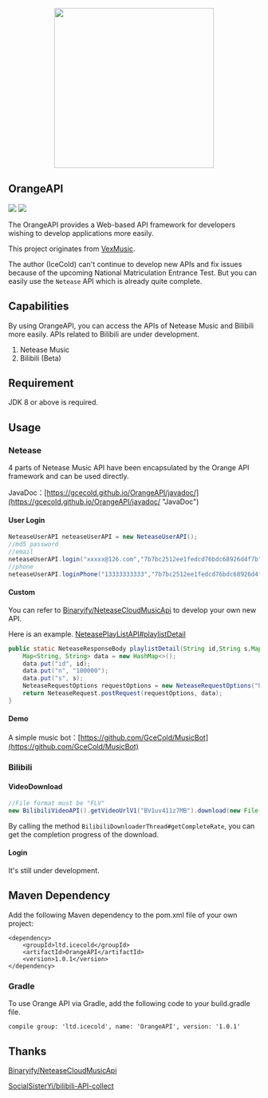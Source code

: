 <p align="center">
    <img src="https://cdn.jsdelivr.net/gh/GceCold/WebImages/OrangeAPI/OrangeAPI.png" width="320px">
</p>

## OrangeAPI

[![](https://img.shields.io/github/license/GceCold/OrangeAPI?style=flat-square)](https://github.com/GceCold/OrangeAPI)
[![](https://img.shields.io/github/workflow/status/GceCold/OrangeAPI/Java%20CI%20with%20Maven?style=flat-square)](https://img.shields.io/github/workflow/status/GceCold/OrangeAPI/Java%20CI%20with%20Maven?style=flat-square)

The OrangeAPI provides a Web-based API framework for developers wishing to develop applications more easily.

This project originates from [VexMusic](https://github.com/GceCold/VexMusic).

The author (IceCold) can't continue to develop new APIs and fix issues because of the upcoming National Matriculation Entrance Test. But you can easily use the `Netease` API which is already quite complete.

## Capabilities

By using OrangeAPI, you can access the APIs of Netease Music and Bilibili more easily. APIs related to Bilibili are under development.

1. Netease Music
2. Bilibili (Beta)

## Requirement

JDK 8 or above is required.

## Usage

### Netease

4 parts of Netease Music API have been encapsulated by the Orange API framework and can be used directly.

JavaDoc：[https://gcecold.github.io/OrangeAPI/javadoc/](https://gcecold.github.io/OrangeAPI/javadoc/ "JavaDoc")

#### User Login

```java
NeteaseUserAPI neteaseUserAPI = new NeteaseUserAPI();
//md5 password
//email
neteaseUserAPI.login("xxxxx@126.com","7b7bc2512ee1fedcd76bdc68926d4f7b");
//phone
neteaseUserAPI.loginPhone("13333333333","7b7bc2512ee1fedcd76bdc68926d4f7b");
```

#### Custom

You can refer to [Binaryify/NeteaseCloudMusicApi](https://github.com/Binaryify/NeteaseCloudMusicApi "Binaryify/NeteaseCloudMusicApi") to develop your own new API.

Here is an example. [NeteasePlayListAPI#playlistDetail](https://github.com/GceCold/OrangeAPI/blob/master/src/main/java/ltd/icecold/orange/netease/api/NeteasePlayListAPI.java "playlistDetail")

```java
public static NeteaseResponseBody playlistDetail(String id,String s,Map<String,String> cookie){
    Map<String, String> data = new HashMap<>();
    data.put("id", id);
    data.put("n", "100000");
    data.put("s", s);
    NeteaseRequestOptions requestOptions = new NeteaseRequestOptions("https://music.163.com/api/v6/playlist/detail", NeteaseCrypto.CryptoType.LINUXAPI, cookie, Request.UserAgentType.PC);
    return NeteaseRequest.postRequest(requestOptions, data);
}
```

#### Demo

A simple music bot：[https://github.com/GceCold/MusicBot](https://github.com/GceCold/MusicBot)

### Bilibili

#### VideoDownload

```java
//File format must be "FLV"
new BilibiliVideoAPI().getVideoUrlV1("BV1uv411z7MB").download(new File("1.flv"), 10);
```
By calling the method `BilibiliDownloaderThread#getCompleteRate`, you can get the completion progress of the download.

#### Login

It's still under development.

## Maven Dependency

Add the following Maven dependency to the pom.xml file of your own project:

```
<dependency>
    <groupId>ltd.icecold</groupId>
    <artifactId>OrangeAPI</artifactId>
    <version>1.0.1</version>
</dependency>
```

### Gradle

To use Orange API via Gradle, add the following code to your build.gradle file.

```
compile group: 'ltd.icecold', name: 'OrangeAPI', version: '1.0.1'
```


## Thanks

[Binaryify/NeteaseCloudMusicApi](https://github.com/Binaryify/NeteaseCloudMusicApi "Binaryify/NeteaseCloudMusicApi")

[SocialSisterYi/bilibili-API-collect](https://github.com/SocialSisterYi/bilibili-API-collect "SocialSisterYi/bilibili-API-collect")

